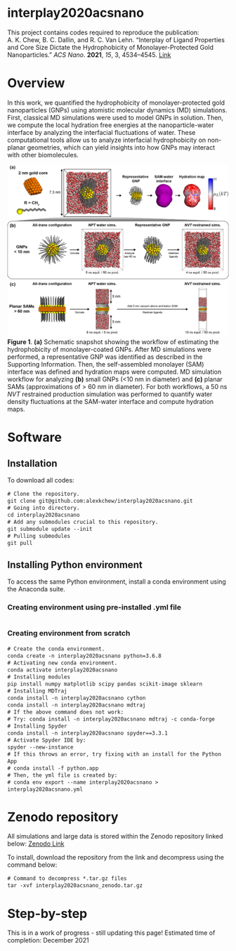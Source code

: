 # interplay2020acsnano
This project contains codes required to reproduce the publication:  
A. K. Chew, B. C. Dallin, and R. C. Van Lehn. “Interplay of Ligand Properties and Core Size Dictate the Hydrophobicity 
of Monolayer-Protected Gold Nanoparticles.” *ACS Nano*. **2021**, *15*, 3, 4534–4545. 
[Link](https://doi.org/10.1021/acsnano.0c08623)

# Overview

In this work, we quantified the hydrophobicity of monolayer-protected gold nanoparticles (GNPs) using atomistic 
molecular dynamics (MD) simulations. First, classical MD simulations were used to model GNPs in solution. Then, we 
compute the local hydration free energies at the nanoparticle-water interface by analyzing the interfacial fluctuations 
of water. These computational tools allow us to analyze interfacial hydrophobicity on non-planar geometries, which can 
yield insights into how GNPs may interact with other biomolecules. 

![Overview of GNP model development](./images/full_system_setup_main.png)
**Figure 1**. 
**(a)**  Schematic snapshot showing the workflow of estimating the hydrophobicity of monolayer-coated GNPs.
After MD simulations were performed, a representative GNP was identified as described in the Supporting Information. 
Then, the self-assembled monolayer (SAM) interface was defined and hydration maps were computed. 
MD simulation workflow for analyzing **(b)** small GNPs (<10 nm in diameter) and **(c)** planar SAMs (approximations of > 60 nm in diameter). 
For both workflows, a 50 ns *NVT* restrained production simulation was performed to quantify water density 
fluctuations at the SAM-water interface and compute hydration maps.

# Software

## Installation
To download all codes:
```buildoutcfg
# Clone the repository.
git clone git@github.com:alexkchew/interplay2020acsnano.git
# Going into directory.
cd interplay2020acsnano
# Add any submodules crucial to this repository.
git submodule update --init
# Pulling submodules
git pull
```

## Installing Python environment
To access the same Python environment, install a conda environment using the Anaconda suite. 

### Creating environment using pre-installed .yml file
```

```

### Creating environment from scratch
```buildoutcfg
# Create the conda environment.
conda create -n interplay2020acsnano python=3.6.8
# Activating new conda environment.
conda activate interplay2020acsnano
# Installing modules
pip install numpy matplotlib scipy pandas scikit-image sklearn
# Installing MDTraj
conda install -n interplay2020acsnano cython
conda install -n interplay2020acsnano mdtraj
# If the above command does not work:
# Try: conda install -n interplay2020acsnano mdtraj -c conda-forge
# Installing Spyder
conda install -n interplay2020acsnano spyder==3.3.1
# Activate Spyder IDE by:
spyder --new-instance
# If this throws an error, try fixing with an install for the Python App
# conda install -f python.app
# Then, the yml file is created by: 
# conda env export --name interplay2020acsnano > interplay2020acsnano.yml
```





# Zenodo repository

All simulations and large data is stored within the Zenodo repository linked below:
[Zenodo Link]()

To install, download the repository from the link and decompress using the command below:
```buildoutcfg
# Command to decompress *.tar.gz files
tar -xvf interplay2020acsnano_zenodo.tar.gz
```

# Step-by-step


This is in a work of progress - still updating this page! Estimated time of completion: December 2021

